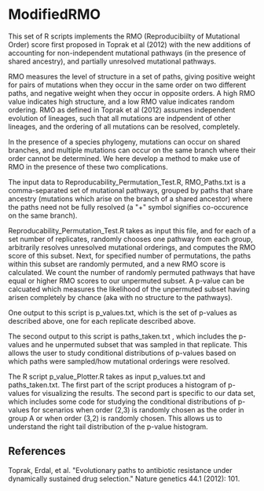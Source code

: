 # ModifiedRMO

This set of R scripts implements the RMO (Reproducibiilty of Mutational Order) score first proposed in Toprak et al (2012) with the new additions of accounting for non-independent mutational pathways (in the presence of shared ancestry), and partially unresolved mutational pathways. 

RMO measures the level of structure in a set of paths, giving positive weight for pairs of mutations when they occur in the same order on two different paths, and negative weight when they occur in opposite orders. A high RMO value indicates high structure, and a low RMO value indicates random ordering. RMO as defined in Toprak et al (2012) assumes independent evolution of lineages, such that all mutations are indpendent of other lineages, and the ordering of all mutations can be resolved, completely. 

In the presence of a species phylogeny, mutations can occur on shared branches, and multiple mutations can occur on the same branch where their order cannot be determined. We here develop a method to make use of RMO in the presence of these two complications. 

The input data to Reproducability_Permutation_Test.R, RMO_Paths.txt is a comma-separated set of mutational pathways, grouped by paths that share ancestry (mutations which arise on the branch of a shared ancestor) where the paths need not be fully resolved (a "+" symbol signifies co-occurence on the same branch). 

Reproducability_Permutation_Test.R takes as input this file, and for each of a set number of replicates, randomly chooses one pathway from each group, arbitrarily resolves unresolved mutational orderings, and computes the RMO score of this subset. Next, for specified number of permutations, the paths within this subset are randomly permuted, and a new RMO score is calculated. We count the number of randomly permuted pathways that have equal or higher RMO scores to our unpermuted subset. A p-value can be calcuated which measures the likelihood of the unpermuted subset having arisen completely by chance (aka with no structure to the pathways).  

One output to this script is p_values.txt, which is the set of p-values as described above, one for each replicate described above. 

The second output to this script is paths_taken.txt , which includes the p-values and he unpermuted subset that was sampled in that replicate. This allows the user to study conditional distributions of p-values based on which paths were sampled/how mutational orderings were resolved. 


The R script p_value_Plotter.R takes as input p_values.txt and paths_taken.txt. The first part of the script produces a histogram of p-values for visualizing the results. The second part is specific to our data set, which includes some code for studying the conditional distributions of p-values for scenarios when order (2,3) is randomly chosen as the order in group A or when order (3,2) is randomly chosen. This allows us to understand the right tail distribution of the p-value histogram. 


## References
Toprak, Erdal, et al. "Evolutionary paths to antibiotic resistance under dynamically sustained drug selection." Nature genetics 44.1 (2012): 101.
